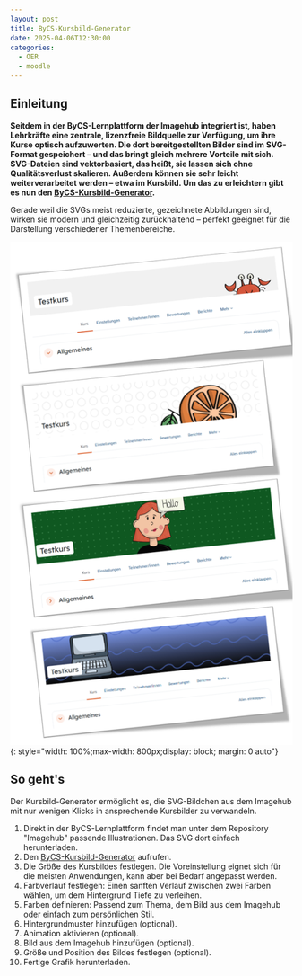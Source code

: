 ```yaml
---
layout: post
title: ByCS-Kursbild-Generator
date: 2025-04-06T12:30:00
categories:
  - OER
  - moodle
---
```


## Einleitung
**Seitdem in der ByCS-Lernplattform der Imagehub integriert ist, haben Lehrkräfte eine zentrale, lizenzfreie Bildquelle zur Verfügung, um ihre Kurse optisch aufzuwerten. Die dort bereitgestellten Bilder sind im SVG-Format gespeichert – und das bringt gleich mehrere Vorteile mit sich. SVG-Dateien sind vektorbasiert, das heißt, sie lassen sich ohne Qualitätsverlust skalieren. Außerdem können sie sehr leicht weiterverarbeitet werden – etwa im Kursbild. Um das zu erleichtern gibt es nun den [ByCS-Kursbild-Generator](/kursbild-generator/).**


Gerade weil die SVGs meist reduzierte, gezeichnete Abbildungen sind, wirken sie modern und gleichzeitig zurückhaltend – perfekt geeignet für die Darstellung verschiedener Themenbereiche.


[![Screenshot Beispiele Kursbilder](/assets/images/2025-04-06-kursbild.png)](/assets/images/2025-04-06-kursbild.png){: style="width: 100%;max-width: 800px;display: block; margin: 0 auto"}



## So geht's
Der Kursbild-Generator ermöglicht es, die SVG-Bildchen aus dem Imagehub mit nur wenigen Klicks in ansprechende Kursbilder zu verwandeln.

1. Direkt in der ByCS-Lernplattform findet man unter dem Repository "Imagehub" passende Illustrationen. Das SVG dort einfach herunterladen.
2. Den [ByCS-Kursbild-Generator](/kursbild-generator/) aufrufen.
3. Die Größe des Kursbildes festlegen. Die Voreinstellung eignet sich für die meisten Anwendungen, kann aber bei Bedarf angepasst werden.
4. Farbverlauf festlegen: Einen sanften Verlauf zwischen zwei Farben wählen, um dem Hintergrund Tiefe zu verleihen.
5. Farben definieren: Passend zum Thema, dem Bild aus dem Imagehub oder einfach zum persönlichen Stil.
6. Hintergrundmuster hinzufügen (optional).
7. Animation aktivieren (optional).
8. Bild aus dem Imagehub hinzufügen (optional).
9. Größe und Position des Bildes festlegen (optional).
10. Fertige Grafik herunterladen.

